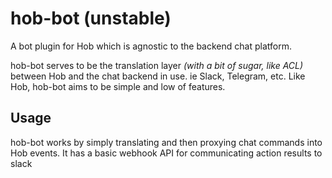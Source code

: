 
# hob-bot (unstable)

A bot plugin for Hob which is agnostic to the backend chat platform.

hob-bot serves to be the translation layer *(with a bit of sugar, like ACL)*
between Hob and the chat backend in use. ie Slack, Telegram, etc. Like Hob,
hob-bot aims to be simple and low of features.

## Usage

hob-bot works by simply translating and then proxying chat commands into
Hob events. It has a basic webhook API for communicating action results to
slack
